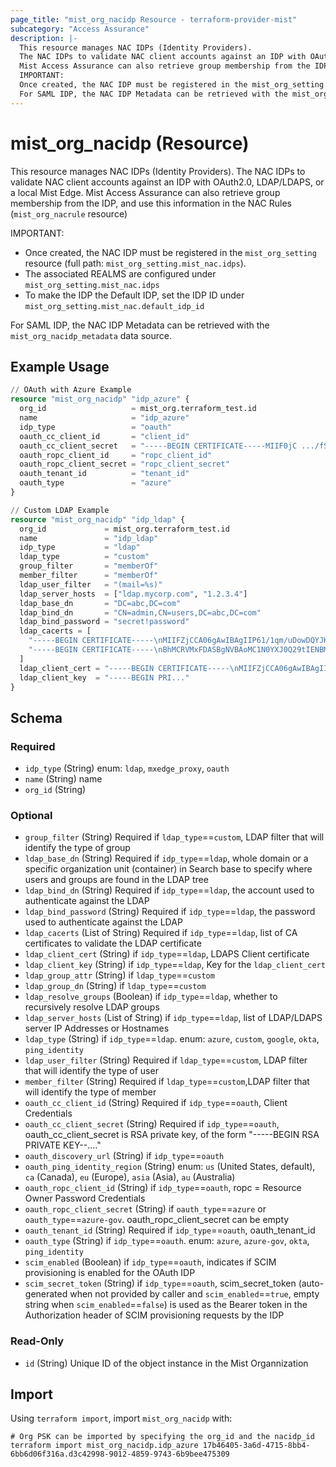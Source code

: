 ```yaml
---
page_title: "mist_org_nacidp Resource - terraform-provider-mist"
subcategory: "Access Assurance"
description: |-
  This resource manages NAC IDPs (Identity Providers).
  The NAC IDPs to validate NAC client accounts against an IDP with OAuth2.0, LDAP/LDAPS, or a local Mist Edge.
  Mist Access Assurance can also retrieve group membership from the IDP, and use this information in the NAC Rules (mist_org_nacrule resource)
  IMPORTANT:
  Once created, the NAC IDP must be registered in the mist_org_setting resource (full path: mist_org_setting.mist_nac.idps).The associated REALMS are configured under mist_org_setting.mist_nac.idpsTo make the IDP the Default IDP, set the IDP ID under mist_org_setting.mist_nac.default_idp_id
  For SAML IDP, the NAC IDP Metadata can be retrieved with the mist_org_nacidp_metadata data source.
---
```


# mist_org_nacidp (Resource)

This resource manages NAC IDPs (Identity Providers).
The NAC IDPs to validate NAC client accounts against an IDP with OAuth2.0, LDAP/LDAPS, or a local Mist Edge.
Mist Access Assurance can also retrieve group membership from the IDP, and use this information in the NAC Rules (`mist_org_nacrule` resource)

IMPORTANT:
* Once created, the NAC IDP must be registered in the `mist_org_setting` resource (full path: `mist_org_setting.mist_nac.idps`).
* The associated REALMS are configured under `mist_org_setting.mist_nac.idps`
* To make the IDP the Default IDP, set the IDP ID under `mist_org_setting.mist_nac.default_idp_id`

For SAML IDP, the NAC IDP Metadata can be retrieved with the `mist_org_nacidp_metadata` data source.


## Example Usage

```terraform
// OAuth with Azure Example
resource "mist_org_nacidp" "idp_azure" {
  org_id                   = mist_org.terraform_test.id
  name                     = "idp_azure"
  idp_type                 = "oauth"
  oauth_cc_client_id       = "client_id"
  oauth_cc_client_secret   = "-----BEGIN CERTIFICATE-----MIIF0jC .../fSCGx7-----END CERTIFICATE-----"
  oauth_ropc_client_id     = "ropc_client_id"
  oauth_ropc_client_secret = "ropc_client_secret"
  oauth_tenant_id          = "tenant_id"
  oauth_type               = "azure"
}

// Custom LDAP Example
resource "mist_org_nacidp" "idp_ldap" {
  org_id             = mist_org.terraform_test.id
  name               = "idp_ldap"
  idp_type           = "ldap"
  ldap_type          = "custom"
  group_filter       = "memberOf"
  member_filter      = "memberOf"
  ldap_user_filter   = "(mail=%s)"
  ldap_server_hosts  = ["ldap.mycorp.com", "1.2.3.4"]
  ldap_base_dn       = "DC=abc,DC=com"
  ldap_bind_dn       = "CN=admin,CN=users,DC=abc,DC=com"
  ldap_bind_password = "secret!password"
  ldap_cacerts = [
    "-----BEGIN CERTIFICATE-----\nMIIFZjCCA06gAwIBAgIIP61/1qm/uDowDQYJKoZIhvcNAQELBQE\n-----END CERTIFICATE-----",
    "-----BEGIN CERTIFICATE-----\nBhMCRVMxFDASBgNVBAoMC1N0YXJ0Q29tIENBMSwwKgYDVn-----END CERTIFICATE-----"
  ]
  ldap_client_cert = "-----BEGIN CERTIFICATE-----\nMIIFZjCCA06gAwIBAgIIP61/1qm/uDowDQYJKoZIhvcNAQELBQE\n-----END CERTIFICATE-----"
  ldap_client_key  = "-----BEGIN PRI..."
}
```

<!-- schema generated by tfplugindocs -->
## Schema

### Required

- `idp_type` (String) enum: `ldap`, `mxedge_proxy`, `oauth`
- `name` (String) name
- `org_id` (String)

### Optional

- `group_filter` (String) Required if `ldap_type`==`custom`, LDAP filter that will identify the type of group
- `ldap_base_dn` (String) Required if `idp_type`==`ldap`, whole domain or a specific organization unit (container) in Search base to specify where users and groups are found in the LDAP tree
- `ldap_bind_dn` (String) Required if `idp_type`==`ldap`, the account used to authenticate against the LDAP
- `ldap_bind_password` (String) Required if `idp_type`==`ldap`, the password used to authenticate against the LDAP
- `ldap_cacerts` (List of String) Required if `idp_type`==`ldap`, list of CA certificates to validate the LDAP certificate
- `ldap_client_cert` (String) if `idp_type`==`ldap`, LDAPS Client certificate
- `ldap_client_key` (String) if `idp_type`==`ldap`, Key for the `ldap_client_cert`
- `ldap_group_attr` (String) if `ldap_type`==`custom`
- `ldap_group_dn` (String) if `ldap_type`==`custom`
- `ldap_resolve_groups` (Boolean) if `idp_type`==`ldap`, whether to recursively resolve LDAP groups
- `ldap_server_hosts` (List of String) if `idp_type`==`ldap`, list of LDAP/LDAPS server IP Addresses or Hostnames
- `ldap_type` (String) if `idp_type`==`ldap`. enum: `azure`, `custom`, `google`, `okta`, `ping_identity`
- `ldap_user_filter` (String) Required if `ldap_type`==`custom`, LDAP filter that will identify the type of user
- `member_filter` (String) Required if `ldap_type`==`custom`,LDAP filter that will identify the type of member
- `oauth_cc_client_id` (String) Required if `idp_type`==`oauth`, Client Credentials
- `oauth_cc_client_secret` (String) Required if `idp_type`==`oauth`, oauth_cc_client_secret is RSA private key, of the form "-----BEGIN RSA PRIVATE KEY--...."
- `oauth_discovery_url` (String) if `idp_type`==`oauth`
- `oauth_ping_identity_region` (String) enum: `us` (United States, default), `ca` (Canada), `eu` (Europe), `asia` (Asia), `au` (Australia)
- `oauth_ropc_client_id` (String) if `idp_type`==`oauth`, ropc = Resource Owner Password Credentials
- `oauth_ropc_client_secret` (String) if `oauth_type`==`azure` or `oauth_type`==`azure-gov`. oauth_ropc_client_secret can be empty
- `oauth_tenant_id` (String) Required if `idp_type`==`oauth`, oauth_tenant_id
- `oauth_type` (String) if `idp_type`==`oauth`. enum: `azure`, `azure-gov`, `okta`, `ping_identity`
- `scim_enabled` (Boolean) if `idp_type`==`oauth`, indicates if SCIM provisioning is enabled for the OAuth IDP
- `scim_secret_token` (String) if `idp_type`==`oauth`, scim_secret_token (auto-generated when not provided by caller and `scim_enabled`==`true`, empty string when `scim_enabled`==`false`) is used as the Bearer token in the Authorization header of SCIM provisioning requests by the IDP

### Read-Only

- `id` (String) Unique ID of the object instance in the Mist Organnization



## Import
Using `terraform import`, import `mist_org_nacidp` with:
```shell
# Org PSK can be imported by specifying the org_id and the nacidp_id
terraform import mist_org_nacidp.idp_azure 17b46405-3a6d-4715-8bb4-6bb6d06f316a.d3c42998-9012-4859-9743-6b9bee475309
```